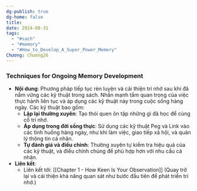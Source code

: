 ```yaml
---
dg-publish: true
dg-home: false
title: 
date: 2024-08-31
tags:
  - "#sach"
  - "#memory"
  - "#How_to_Develop_A_Super_Power_Memory"
Chương: Chương26
---
```

### Techniques for Ongoing Memory Development

- **Nội dung**: Phương pháp tiếp tục rèn luyện và cải thiện trí nhớ sau khi đã nắm vững các kỹ thuật trong sách. Nhấn mạnh tầm quan trọng của việc thực hành liên tục và áp dụng các kỹ thuật này trong cuộc sống hàng ngày. Các kỹ thuật bao gồm:
    - **Lặp lại thường xuyên**: Tạo thói quen ôn tập những gì đã học để củng cố trí nhớ.
    - **Áp dụng trong đời sống thực**: Sử dụng các kỹ thuật Peg và Link vào các tình huống hàng ngày, như khi làm việc, giao tiếp xã hội, và quản lý thông tin cá nhân.
    - **Tự đánh giá và điều chỉnh**: Thường xuyên tự kiểm tra hiệu quả của các kỹ thuật, và điều chỉnh chúng để phù hợp hơn với nhu cầu cá nhân.
- **Liên kết**:
    - Liên kết tới: [[Chapter 1 - How Keen Is Your Observation]] (Quay trở lại và cải thiện khả năng quan sát như bước đầu tiên để phát triển trí nhớ.)